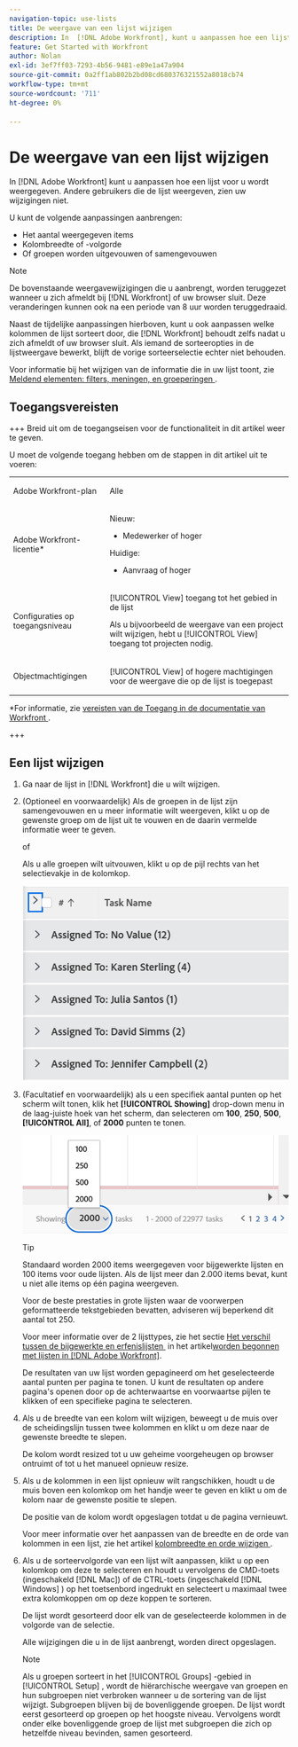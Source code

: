 ```yaml
---
navigation-topic: use-lists
title: De weergave van een lijst wijzigen
description: In  [!DNL Adobe Workfront], kunt u aanpassen hoe een lijst voor u toont. Andere gebruikers die de lijst weergeven, zien uw wijzigingen niet.
feature: Get Started with Workfront
author: Nolan
exl-id: 3ef7ff03-7293-4b56-9481-e89e1a47a904
source-git-commit: 0a2ff1ab802b2bd08cd680376321552a8018cb74
workflow-type: tm+mt
source-wordcount: '711'
ht-degree: 0%

---
```


# De weergave van een lijst wijzigen

<!--Audited: 11/2024-->

In [!DNL Adobe Workfront] kunt u aanpassen hoe een lijst voor u wordt weergegeven. Andere gebruikers die de lijst weergeven, zien uw wijzigingen niet.

U kunt de volgende aanpassingen aanbrengen:

* Het aantal weergegeven items
* Kolombreedte of -volgorde
* Of groepen worden uitgevouwen of samengevouwen

>[!NOTE]
>
>De bovenstaande weergavewijzigingen die u aanbrengt, worden teruggezet wanneer u zich afmeldt bij [!DNL Workfront] of uw browser sluit. Deze veranderingen kunnen ook na een periode van 8 uur worden teruggedraaid.

Naast de tijdelijke aanpassingen hierboven, kunt u ook aanpassen welke kolommen de lijst sorteert door, die [!DNL Workfront] behoudt zelfs nadat u zich afmeldt of uw browser sluit. Als iemand de sorteeropties in de lijstweergave bewerkt, blijft de vorige sorteerselectie echter niet behouden.

Voor informatie bij het wijzigen van de informatie die in uw lijst toont, zie [&#x200B; Meldend elementen: filters, meningen, en groeperingen &#x200B;](../../../reports-and-dashboards/reports/reporting-elements/reporting-elements-filters-views-groupings.md).

## Toegangsvereisten

+++ Breid uit om de toegangseisen voor de functionaliteit in dit artikel weer te geven.

U moet de volgende toegang hebben om de stappen in dit artikel uit te voeren:

<table style="table-layout:auto"> 
 <col> 
 <col> 
 <tbody> 
  <tr> 
   <td role="rowheader">Adobe Workfront-plan</td> 
   <td> <p>Alle</p> </td> 
  </tr> 
  <tr> 
   <td role="rowheader">Adobe Workfront-licentie*</td> 
   <td> 
    <p>Nieuw:</p>
   <ul><li><p>Medewerker of hoger </p></li>
   </ul>

<p>Huidige:</p>
   <ul><li><p>Aanvraag of hoger</p></li>
    </ul></td> 
  </tr> 
  <tr> 
   <td role="rowheader">Configuraties op toegangsniveau</td> 
   <td> <p>[!UICONTROL View] toegang tot het gebied in de lijst</p> <p>Als u bijvoorbeeld de weergave van een project wilt wijzigen, hebt u [!UICONTROL View] toegang tot projecten nodig.</p></td> 
  </tr> 
  <tr> 
   <td role="rowheader">Objectmachtigingen</td> 
   <td> <p>[!UICONTROL View] of hogere machtigingen voor de weergave die op de lijst is toegepast</p>  </td> 
  </tr> 
 </tbody> 
</table>

*For informatie, zie [&#x200B; vereisten van de Toegang in de documentatie van Workfront &#x200B;](/help/quicksilver/administration-and-setup/add-users/access-levels-and-object-permissions/access-level-requirements-in-documentation.md).

+++

## Een lijst wijzigen

1. Ga naar de lijst in [!DNL Workfront] die u wilt wijzigen.

   <!--
   <p data-mc-conditions="QuicksilverOrClassic.Draft mode"> 
   <MadCap:conditionalText data-mc-conditions="QuicksilverOrClassic.Draft mode">
   By default, groupings are collapsed.
   </MadCap:conditionalText>
   <br> </p>
   -->

1. (Optioneel en voorwaardelijk) Als de groepen in de lijst zijn samengevouwen en u meer informatie wilt weergeven, klikt u op de gewenste groep om de lijst uit te vouwen en de daarin vermelde informatie weer te geven.

   of

   Als u alle groepen wilt uitvouwen, klikt u op de pijl rechts van het selectievakje in de kolomkop.

   ![&#x200B; expand_groupings__1_.png &#x200B;](assets/expand-groupings--1--350x227.png)

1. (Facultatief en voorwaardelijk) als u een specifiek aantal punten op het scherm wilt tonen, klik het **[!UICONTROL Showing]** drop-down menu in de laag-juiste hoek van het scherm, dan selecteren om **100**, **250**, **500**, **[!UICONTROL All]**, of **2000** punten te tonen.

   ![&#x200B; aantal van de Lijst op pagina &#x200B;](assets/list-number-page-350x119.png)

   >[!TIP]
   >
   >Standaard worden 2000 items weergegeven voor bijgewerkte lijsten en 100 items voor oude lijsten. Als de lijst meer dan 2.000 items bevat, kunt u niet alle items op één pagina weergeven.
   >
   >
   >Voor de beste prestaties in grote lijsten waar de voorwerpen geformatteerde tekstgebieden bevatten, adviseren wij beperkend dit aantal tot 250.
   >
   >
   >Voor meer informatie over de 2 lijsttypes, zie het sectie [&#x200B; Het verschil tussen de bijgewerkte en erfenislijsten &#x200B;](../../../workfront-basics/navigate-workfront/use-lists/view-items-in-a-list.md#updated) in het artikel [&#x200B; worden begonnen met lijsten in  [!DNL Adobe Workfront]](../../../workfront-basics/navigate-workfront/use-lists/view-items-in-a-list.md).

   De resultaten van uw lijst worden gepagineerd om het geselecteerde aantal punten per pagina te tonen. U kunt de resultaten op andere pagina&#39;s openen door op de achterwaartse en voorwaartse pijlen te klikken of een specifieke pagina te selecteren.

1. Als u de breedte van een kolom wilt wijzigen, beweegt u de muis over de scheidingslijn tussen twee kolommen en klikt u om deze naar de gewenste breedte te slepen.

   De kolom wordt resized tot u uw geheime voorgeheugen op browser ontruimt of tot u het manueel opnieuw resize.

1. Als u de kolommen in een lijst opnieuw wilt rangschikken, houdt u de muis boven een kolomkop om het handje weer te geven en klikt u om de kolom naar de gewenste positie te slepen.

   De positie van de kolom wordt opgeslagen totdat u de pagina vernieuwt.

   Voor meer informatie over het aanpassen van de breedte en de orde van kolommen in een lijst, zie het artikel [&#x200B; kolombreedte en orde wijzigen &#x200B;](../../../reports-and-dashboards/reports/reporting-elements/modify-column-width-order.md).

1. Als u de sorteervolgorde van een lijst wilt aanpassen, klikt u op een kolomkop om deze te selecteren en houdt u vervolgens de CMD-toets (ingeschakeld [!DNL Mac]) of de CTRL-toets (ingeschakeld [!DNL Windows] ) op het toetsenbord ingedrukt en selecteert u maximaal twee extra kolomkoppen om op deze koppen te sorteren.

   De lijst wordt gesorteerd door elk van de geselecteerde kolommen in de volgorde van de selectie.

   Alle wijzigingen die u in de lijst aanbrengt, worden direct opgeslagen.

   >[!NOTE]
   >
   >Als u groepen sorteert in het [!UICONTROL Groups] -gebied in [!UICONTROL Setup] , wordt de hiërarchische weergave van groepen en hun subgroepen niet verbroken wanneer u de sortering van de lijst wijzigt. Subgroepen blijven bij de bovenliggende groepen. De lijst wordt eerst gesorteerd op groepen op het hoogste niveau. Vervolgens wordt onder elke bovenliggende groep de lijst met subgroepen die zich op hetzelfde niveau bevinden, samen gesorteerd.
